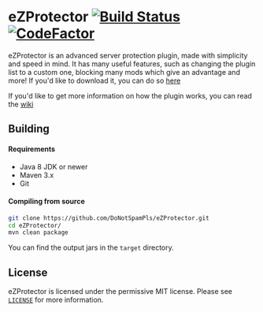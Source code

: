 # eZProtector [![Build Status](https://travis-ci.org/DoNotSpamPls/eZProtector.svg?branch=master)](https://travis-ci.org/DoNotSpamPls/eZProtector) [![CodeFactor](https://www.codefactor.io/repository/github/donotspampls/ezprotector/badge/master)](https://www.codefactor.io/repository/github/donotspampls/ezprotector/overview/master)

eZProtector is an advanced server protection plugin, made with simplicity and speed in mind. It has many useful features, such as changing the plugin list to a custom one, blocking many mods which give an advantage and more! If you'd like to download it, you can do so [here](https://www.spigotmc.org/resources/ezprotector.12663/)

If you'd like to get more information on how the plugin works, you can read the [wiki](https://github.com/DoNotSpamPls/eZProtector/wiki)

## Building

#### Requirements
* Java 8 JDK or newer
* Maven 3.x
* Git

#### Compiling from source
```sh
git clone https://github.com/DoNotSpamPls/eZProtector.git
cd eZProtector/
mvn clean package
```

You can find the output jars in the `target` directory.

## License
eZProtector is licensed under the permissive MIT license. Please see [`LICENSE`](https://github.com/DoNotSpamPls/eZProtector/blob/master/LICENSE) for more information.